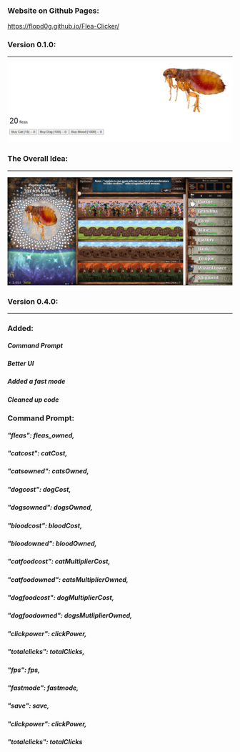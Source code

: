### Website on Github Pages:

https://flopd0g.github.io/Flea-Clicker/

### Version 0.1.0:

***

![image info](./images/v0.1.0.PNG)

### The Overall Idea:

***

![image info](./images/theAllPowerful.PNG)

### Version 0.4.0:

***

### Added:
##### Command Prompt
##### Better UI
##### Added a fast mode
##### Cleaned up code
### Command Prompt:
##### "fleas": fleas_owned,
##### "catcost": catCost,
##### "catsowned": catsOwned,
##### "dogcost": dogCost,
##### "dogsowned": dogsOwned,
##### "bloodcost": bloodCost,
##### "bloodowned": bloodOwned,
##### "catfoodcost": catMultiplierCost,
##### "catfoodowned": catsMultiplierOwned,
##### "dogfoodcost": dogMultiplierCost,
##### "dogfoodowned": dogsMutliplierOwned,
##### "clickpower": clickPower,
##### "totalclicks": totalClicks,
##### "fps": fps,
##### "fastmode": fastmode,
##### "save": save,
##### "clickpower": clickPower,
##### "totalclicks": totalClicks
